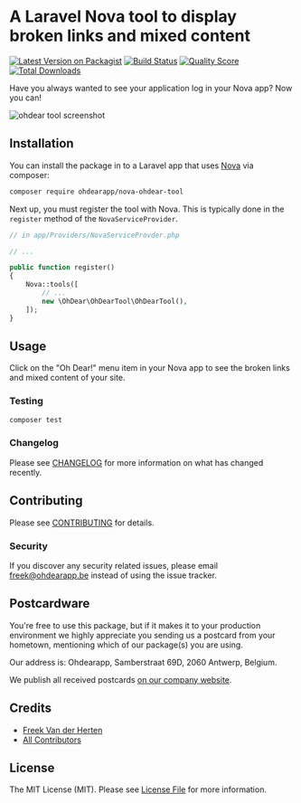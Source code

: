 # A Laravel Nova tool to display broken links and mixed content

[![Latest Version on Packagist](https://img.shields.io/packagist/v/ohdearapp/nova-ohdear-tool.svg?style=flat-square)](https://packagist.org/packages/ohdearapp/nova-ohdear-tool)
[![Build Status](https://img.shields.io/travis/ohdearapp/nova-ohdear-tool/master.svg?style=flat-square)](https://travis-ci.org/ohdearapp/nova-ohdear-tool)
[![Quality Score](https://img.shields.io/scrutinizer/g/ohdearapp/nova-ohdear-tool.svg?style=flat-square)](https://scrutinizer-ci.com/g/ohdearapp/nova-ohdear-tool)
[![Total Downloads](https://img.shields.io/packagist/dt/ohdearapp/nova-ohdear-tool.svg?style=flat-square)](https://packagist.org/packages/ohdearapp/nova-ohdear-tool)

Have you always wanted to see your application log in your Nova app? Now you can!

![ohdear tool screenshot](https://ohdearapp.github.io/nova-ohdear-tool/tail-tool.png)

## Installation

You can install the package in to a Laravel app that uses [Nova](https://nova.laravel.com) via composer:

```bash
composer require ohdearapp/nova-ohdear-tool
```

Next up, you must register the tool with Nova. This is typically done in the `register` method of the `NovaServiceProvider`.

```php
// in app/Providers/NovaServiceProvder.php

// ...

public function register()
{
    Nova::tools([
        // ...
        new \OhDear\OhDearTool\OhDearTool(),
    ]);
}
```

## Usage

Click on the "Oh Dear!" menu item in your Nova app to see the broken links and mixed content of your site.

### Testing

``` bash
composer test
```

### Changelog

Please see [CHANGELOG](CHANGELOG.md) for more information on what has changed recently.

## Contributing

Please see [CONTRIBUTING](CONTRIBUTING.md) for details.

### Security

If you discover any security related issues, please email freek@ohdearapp.be instead of using the issue tracker.

## Postcardware

You're free to use this package, but if it makes it to your production environment we highly appreciate you sending us a postcard from your hometown, mentioning which of our package(s) you are using.

Our address is: Ohdearapp, Samberstraat 69D, 2060 Antwerp, Belgium.

We publish all received postcards [on our company website](https://ohdearapp.be/en/opensource/postcards).

## Credits

- [Freek Van der Herten](https://github.com/freekmurze)
- [All Contributors](../../contributors)

## License

The MIT License (MIT). Please see [License File](LICENSE.md) for more information.

